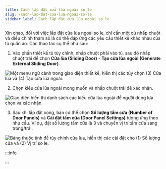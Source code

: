 ```yaml
---
title: Cách lắp đặt cửa lùa ngoài so le
slug: /cach-lap-dat-cua-lua-ngoai-so-le
sidebar_label: Cách lắp đặt cửa lùa ngoài so le
---
```


Xin chào, đối với việc lắp đặt cửa lùa ngoài so le, chỉ cần một cú nhấp chuột và điều chỉnh tham số là có thể đáp ứng các yêu cầu thiết kế khác nhau của tủ quần áo. Các thao tác cụ thể như sau:

1. Vào phần thiết kế tủ tùy chỉnh, nhấp chuột phải vào tủ, sau đó nhấp chuột trái để chọn **Cửa lùa (Sliding Door)** - **Tạo cửa lùa ngoài (Generate External Sliding Door)**.

![Một menu ngữ cảnh trong giao diện thiết kế, hiển thị các tùy chọn (3) Cửa lùa và (4) Tạo cửa lùa ngoài.](https://storage.googleapis.com/jegavn_kb/images/c8e2feda-1a07-445b-9333-7ee55cd2160b.png)

2. Chọn kiểu cửa lùa ngoài mong muốn và nhấp chuột trái để xác nhận.

![Giao diện hiển thị danh sách các kiểu cửa lùa ngoài để người dùng lựa chọn và xác nhận.](https://storage.googleapis.com/jegavn_kb/images/41e599fa-fc9e-44cf-b1ca-161dc6d263c4.png)

3. Sau khi lắp đặt xong, bạn có thể chọn **Số lượng tấm cửa (Number of Door Panels)** và **Cài đặt tấm cửa (Door Panel Settings)** tương ứng theo nhu cầu. Ví dụ, đặt số lượng tấm cửa là 3 và chuyển vị trí tấm cửa sang trong/trái.

![Bảng thuộc tính để tùy chỉnh cửa lùa, hiển thị các cài đặt cho (1) Số lượng cửa và (2) Vị trí so le.](https://storage.googleapis.com/jegavn_kb/images/e2cc4955-583d-42ab-b76c-8bf4a3152121.png)

:::info

:::